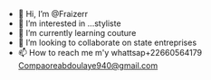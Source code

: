 - 👋 Hi, I’m @Fraizerr
- 👀 I’m interested in ...styliste
- 🌱 I’m currently learning couture
- 💞️ I’m looking to collaborate on state entreprises
- 📫 How to reach me m'y whattsap+22660564179
Compaoreabdoulaye940@gmail.com

<!---
Fraizerr/Fraizerr is a ✨ special ✨ repository because its `README.md` (this file) appears on your GitHub profile.
You can click the Preview link to take a look at your changes.
--->
